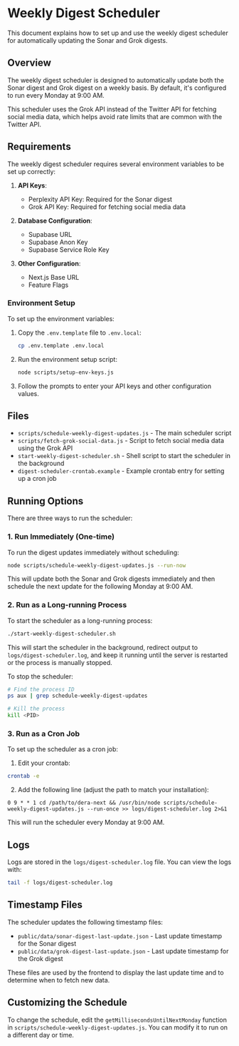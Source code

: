# Weekly Digest Scheduler

This document explains how to set up and use the weekly digest scheduler for automatically updating the Sonar and Grok digests.

## Overview

The weekly digest scheduler is designed to automatically update both the Sonar digest and Grok digest on a weekly basis. By default, it's configured to run every Monday at 9:00 AM.

This scheduler uses the Grok API instead of the Twitter API for fetching social media data, which helps avoid rate limits that are common with the Twitter API.

## Requirements

The weekly digest scheduler requires several environment variables to be set up correctly:

1. **API Keys**:
   - Perplexity API Key: Required for the Sonar digest
   - Grok API Key: Required for fetching social media data

2. **Database Configuration**:
   - Supabase URL
   - Supabase Anon Key
   - Supabase Service Role Key

3. **Other Configuration**:
   - Next.js Base URL
   - Feature Flags

### Environment Setup

To set up the environment variables:

1. Copy the `.env.template` file to `.env.local`:
   ```bash
   cp .env.template .env.local
   ```

2. Run the environment setup script:
   ```bash
   node scripts/setup-env-keys.js
   ```

3. Follow the prompts to enter your API keys and other configuration values.

## Files

- `scripts/schedule-weekly-digest-updates.js` - The main scheduler script
- `scripts/fetch-grok-social-data.js` - Script to fetch social media data using the Grok API
- `start-weekly-digest-scheduler.sh` - Shell script to start the scheduler in the background
- `digest-scheduler-crontab.example` - Example crontab entry for setting up a cron job

## Running Options

There are three ways to run the scheduler:

### 1. Run Immediately (One-time)

To run the digest updates immediately without scheduling:

```bash
node scripts/schedule-weekly-digest-updates.js --run-now
```

This will update both the Sonar and Grok digests immediately and then schedule the next update for the following Monday at 9:00 AM.

### 2. Run as a Long-running Process

To start the scheduler as a long-running process:

```bash
./start-weekly-digest-scheduler.sh
```

This will start the scheduler in the background, redirect output to `logs/digest-scheduler.log`, and keep it running until the server is restarted or the process is manually stopped.

To stop the scheduler:

```bash
# Find the process ID
ps aux | grep schedule-weekly-digest-updates

# Kill the process
kill <PID>
```

### 3. Run as a Cron Job

To set up the scheduler as a cron job:

1. Edit your crontab:

```bash
crontab -e
```

2. Add the following line (adjust the path to match your installation):

```
0 9 * * 1 cd /path/to/dera-next && /usr/bin/node scripts/schedule-weekly-digest-updates.js --run-once >> logs/digest-scheduler.log 2>&1
```

This will run the scheduler every Monday at 9:00 AM.

## Logs

Logs are stored in the `logs/digest-scheduler.log` file. You can view the logs with:

```bash
tail -f logs/digest-scheduler.log
```

## Timestamp Files

The scheduler updates the following timestamp files:

- `public/data/sonar-digest-last-update.json` - Last update timestamp for the Sonar digest
- `public/data/grok-digest-last-update.json` - Last update timestamp for the Grok digest

These files are used by the frontend to display the last update time and to determine when to fetch new data.

## Customizing the Schedule

To change the schedule, edit the `getMillisecondsUntilNextMonday` function in `scripts/schedule-weekly-digest-updates.js`. You can modify it to run on a different day or time.